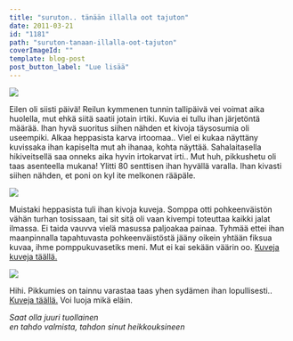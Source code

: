 ```yaml
---
title: "suruton.. tänään illalla oot tajuton"
date: 2011-03-21
id: "1181"
path: "suruton-tanaan-illalla-oot-tajuton"
coverImageId: ""
template: blog-post
post_button_label: "Lue lisää"
---
```


[![](/images/nimet%25C3%25B6n19.jpg)](https://lh6.googleusercontent.com/-fFoJ0LzmYXw/TYeOo5MDUtI/AAAAAAAAAEQ/tCl_PAMZ-Yo/s1600/nimet%25C3%25B6n19.jpg)

Eilen oli siisti päivä! Reilun kymmenen tunnin tallipäivä vei voimat aika huolella, mut ehkä siitä saatii jotain irtiki. Kuvia ei tullu ihan järjetöntä määrää. Ihan hyvä suoritus siihen nähden et kivoja täysosumia oli useempiki. Alkaa heppasista karva irtoomaa.. Viel ei kukaa näyttäny kuvissaka ihan kapiselta mut ah ihanaa, kohta näyttää. Sahalaitasella hikiveitsellä saa onneks aika hyvin irtokarvat irti.. Mut huh, pikkushetu oli taas asenteella mukana! Ylitti 80 senttisen ihan hyvällä varalla. Ihan kivasti siihen nähden, et poni on kyl ite melkonen rääpäle.

[![](/images/nimet%25C3%25B6n21.jpg)](https://lh5.googleusercontent.com/-F-kHN6gd_GY/TYeOsv7TyQI/AAAAAAAAAEY/f1dZiZJulv8/s1600/nimet%25C3%25B6n21.jpg)

Muistaki heppasista tuli ihan kivoja kuveja. Somppa otti pohkeenväistön vähän turhan tosissaan, tai sit sitä oli vaan kivempi toteuttaa kaikki jalat ilmassa. Ei taida vauvva vielä masussa paljoakaa painaa. Tyhmää ettei ihan maanpinnalla tapahtuvasta pohkeenväistöstä jääny oikein yhtään fiksua kuvaa, ihme pomppukuvasetiks meni. Mut ei kai sekään väärin oo. [Kuveja kuveja täällä.](http://maisaw.otukset.fi/kuvat/2011/Tallit%20ja%20hevoset/Anniinan%20talli/20.3.2011/)

[![](/images/nimet%25C3%25B6n20.jpg)](https://lh3.googleusercontent.com/-Xb5V33ZOZTo/TYeOrFkHKmI/AAAAAAAAAEU/POznnNrO5mE/s1600/nimet%25C3%25B6n20.jpg)

Hihi. Pikkumies on tainnu varastaa taas yhen sydämen ihan lopullisesti.. [Kuveja täällä.](http://maisaw.otukset.fi/kuvat/2011/Tallit%20ja%20hevoset/Dedicated%20Kemp/20.3.2011/) Voi luoja mikä eläin.

_Saat olla juuri tuollainen_  
_en tahdo valmista, tahdon sinut heikkouksineen_
